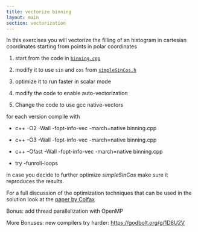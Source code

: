 ```yaml
---
title: vectorize binning
layout: main
section: vectorization
---
```


In this exercises you will vectorize the filling of an histogram in cartesian coordinates starting from points in polar coordinates

1. start from the code in [`binning.cpp`]({{site.exercises_repo}}/hands-on/vectorization/binning.cpp)

2. modify it to use `sin` and `cos` from [`simpleSinCos.h`]({{site.exercises_repo}}/hands-on/vectorization/simpleSinCos.h)

3. optimize it to run faster in scalar mode

4. modify the code to enable auto-vectorization

5. Change the code to use gcc native-vectors

for each version compile with

* c++ -O2 -Wall -fopt-info-vec -march=native binning.cpp

* c++ -O3 -Wall -fopt-info-vec -march=native binning.cpp

* c++ -Ofast -Wall -fopt-info-vec -march=native binning.cpp

* try -funroll-loops

in case you decide to further optimize _simpleSinCos_ make sure it reproduces the results.


For a full discussion of the optimization techniques that can be used in the solution
look at the [paper by Colfax](Colfax_Optimization_Techniques_2_of_3.pdf)


Bonus: add thread parallelization with OpenMP


More Bonuses:
new compilers try harder: https://godbolt.org/g/1D8U2V
